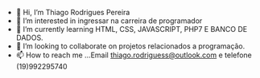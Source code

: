 - 👋 Hi, I’m  Thiago Rodrigues Pereira
- 👀 I’m interested in  ingressar na carreira de programador
- 🌱 I’m currently learning  HTML, CSS, JAVASCRIPT, PHP7 E BANCO DE DADOS.
- 💞️  I’m looking to collaborate on  projetos relacionados a  programação.
- 📫 How to reach me ...Email thiago.rodriguess@outlook.com  e telefone  (19)992295740

<!---
Thiagaorp/Thiagaorp is a ✨ special ✨ repository because its `README.md` (this file) appears on your GitHub profile.
You can click the Preview link to take a look at your changes.
--->
